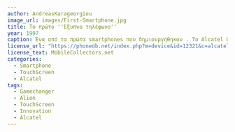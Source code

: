 ```yaml
---
author: AndreasKarageorgiou
image_url: images/First-Smartphone.jpg
title: Το πρώτο ''Εξυπνο τηλέφωνο'' 
year: 1997
caption: Ένα από τα πρώτα smartphones που δημιουργήθηκαν . Το Alcatel One Touch Com HD3 ήταν για την τότε εποχή ένα game changer όπως το αποκάλεσαν. Οι εξωγήινες λειτουργίες του ήταν του ήταν:Οθόνη αφής , κομπιουτεράκι , ημερολόγιο , ατζέντα και αποστολή-λήψη email.Τέλος περιείχε και stylus pen για ευκολία στην οθόνη αφής.  
license_url: "https://phonedb.net/index.php?m=device&id=12321&c=alcatel_one_touch_com_hd3&d=image" 
license_text: MobileCollectors.net 
categories:
  - Smartphone
  - TouchScreen
  - Alcatel
tags:
  - Gamechanger 
  - Alien 
  - TouchScreen 
  - Innovation
  - Alcatel
---
```

